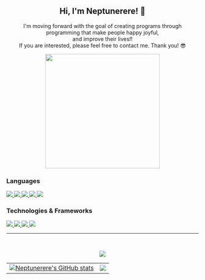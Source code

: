 
<h2 align="center">Hi, I'm Neptunerere! 🔱</h2>

<p align="center">
  <div align="center">I'm moving forward with the goal of creating programs through programming that make people happy joyful,</div>
  <div align="center">and improve their lives!!</div>
  <div align="center">If you are interested, please feel free to contact me. Thank you! 😎</div>
</p>
<p align="center">
  <img src="https://github.com/Neptunerere/steam-web/assets/134625031/d0e59478-1051-4633-980b-535243dce185" width="300"/>
</p>
<h3>
    Languages
</h3>
<p>
    <a href="https://github.com/Neptunerere">
        <img src="https://img.shields.io/badge/PHP-000000?&logo=PHP&logoColor=777BB4">
    </a>
    <a href="https://github.com/Neptunerere">
        <img src="https://img.shields.io/badge/GO-000000?&logo=go&logoColor=00ADD8">
    </a>
    <a href="https://github.com/Neptunerere">
        <img src="https://img.shields.io/badge/JAVASCRIPT-000000?&logo=javascript&logoColor=F7DF1E">
    </a>
    <a href="https://github.com/Neptunerere">
        <img src="https://img.shields.io/badge/TYPESCRIPT-000000?&logo=typescript&logoColor=3178C6">
    </a>
    <a href="https://github.com/Neptunerere">
        <img src="https://img.shields.io/badge/MYSQL-000000?&logo=mysql&logoColor=4479A1">
    </a>
</p>

<h3>
    Technologies & Frameworks
</h3>

<p>
    <a href="https://github.com/Neptunerere">
        <img src="https://img.shields.io/badge/LARAVEL-000000?&logo=laravel&logoColor=FF2D20">
    </a>
    <a href="https://github.com/Neptunerere">
        <img src="https://img.shields.io/badge/CODEIGNITER-000000?&logo=codeigniter&logoColor=EF4223">
    </a>
    <a href="https://github.com/Neptunerere">
        <img src="https://img.shields.io/badge/SVELTE-000000?&logo=svelte&logoColor=FF3E00">
    </a>
    <a href="https://github.com/Neptunerere">
        <img src="https://img.shields.io/badge/DOCKER-000000?&logo=docker&logoColor=2496ED">
    </a>
</p>

---
<br/>

<p align="center">
    <img src="https://github-profile-summary-cards.vercel.app/api/cards/profile-details?username=Neptunerere&theme=buefy" stlye="max-width:100%">
    <table width="100%">
        <tr>
            <td>
                <a href="https://github.com/Neptunerere">
                    <img src="https://github-readme-streak-stats.herokuapp.com/?user=Neptunerere&theme=buefy&hide_border=true" alt="Neptunerere's GitHub stats">
                </a>
            </td>
            <td>
                <a href="https://github.com/Neptunerere">
                    <img src="https://github-profile-summary-cards.vercel.app/api/cards/repos-per-language?username=Neptunerere&theme=buefy">
                </a>
            </td>
        </tr>
    </table>
</p>
